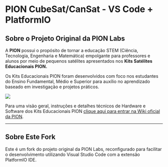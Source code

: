 # PION CubeSat/CanSat - VS Code + PlatformIO

## Sobre o Projeto Original da PION Labs

A **PION** possui o propósito de tornar a educação STEM (Ciência, Tecnologia, Engenharia e Matemática) empolgante para professores e alunos por meio
de pequenos satélites apresentados nos **Kits Satélites Educacionais PION.**

Os Kits Educacionais PION foram desenvolvidos com foco nos estudantes do Ensino Fundamental, Médio e Superior para auxílio no aprendizado baseado em investigação e projetos práticos.

![](https://firebasestorage.googleapis.com/v0/b/classroom-e67ad.appspot.com/o/Images%2FIMG_7396edited.JPG?alt=media&token=83349ec9-a336-493d-ac78-282293f86251)

Para uma visão geral, instruções e detalhes técnicos de Hardware e Software dos Kits Educacionais PION [clique aqui para entrar na Wiki oficial da PION](https://github.com/pion-labs/pion-educational-kits/wiki).

---

## Sobre Este Fork

Este é um fork do projeto original da PION Labs, reconfigurado para facilitar o desenvolvimento utilizando Visual Studio Code com a extensão PlatformIO IDE.